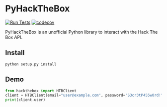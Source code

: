 # PyHackTheBox
[![Run Tests](https://github.com/clubby789/htb-api/actions/workflows/tests.yml/badge.svg?branch=master)](https://github.com/clubby789/htb-api/actions/workflows/tests.yml)
[![codecov](https://codecov.io/gh/clubby789/htb-api/branch/master/graph/badge.svg?token=NPoxQPqdyN)](https://codecov.io/gh/clubby789/htb-api)

PyHackTheBox is an unofficial Python library to interact with the Hack The Box API.


## Install
`python setup.py install`

## Demo
```py
from hackthebox import HTBClient
client = HTBClient(email="user@example.com", password="S3cr3tP455w0rd!")
print(client.user)
```

